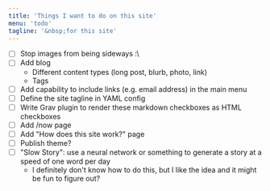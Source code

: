 ```yaml
---
title: 'Things I want to do on this site'
menu: 'todo'
tagline: '&nbsp;for this site'
---
```


- [ ] Stop images from being sideways :\
- [ ] Add blog
    - Different content types (long post, blurb, photo, link)
    - Tags
- [ ] Add capability to include links (e.g. email address) in the main menu
- [ ] Define the site tagline in YAML config
- [ ] Write Grav plugin to render these markdown checkboxes as HTML checkboxes
- [ ] Add /now page
- [ ] Add "How does this site work?" page
- [ ] Publish theme?
- [ ] "Slow Story": use a neural network or something to generate a story at a speed of one word per day
    - I definitely don't know how to do this, but I like the idea and it might be fun to figure out?
